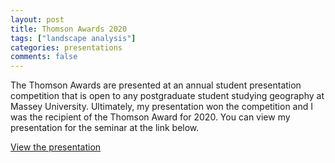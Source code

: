 ```yaml
---
layout: post
title: Thomson Awards 2020
tags: ["landscape analysis"]
categories: presentations
comments: false
---
```

The Thomson Awards are presented at an annual student presentation competition that is open to any postgraduate student studying geography at Massey University. Ultimately, my presentation won the competition and I was the recipient of the Thomson Award for 2020. You can view my presentation for the seminar at the link below.

[View the presentation](/assets/presentations/thomson_award_2020.pdf)